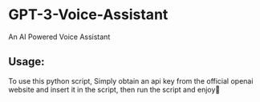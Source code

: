 # GPT-3-Voice-Assistant
An AI Powered Voice Assistant


## Usage:

To use this python script, Simply obtain an api key from the official openai website and insert it in the script, then run the script and enjoy💓
